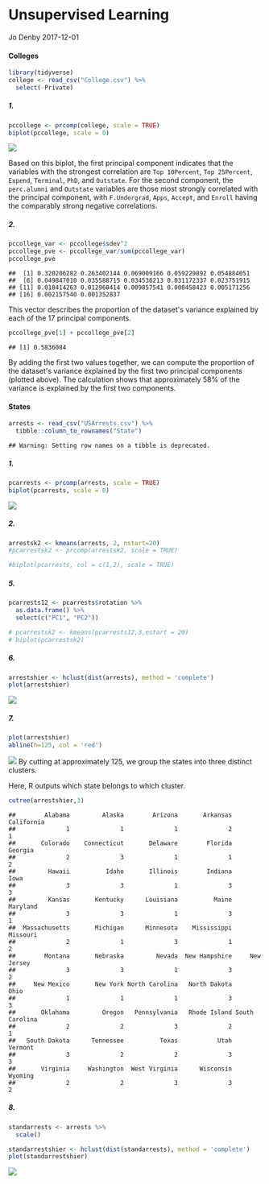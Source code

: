 Unsupervised Learning
================
Jo Denby
2017-12-01

#### Colleges

``` r
library(tidyverse)
college <- read_csv("College.csv") %>%
  select(-Private)
```

##### 1.

``` r
pccollege <- prcomp(college, scale = TRUE)
biplot(pccollege, scale = 0)
```

![](Unsupervised_Learning_files/figure-markdown_github-ascii_identifiers/unnamed-chunk-2-1.png)

Based on this biplot, the first principal component indicates that the variables with the strongest correlation are `Top 10Percent`, `Top 25Percent`, `Expend`, `Terminal`, `PhD`, and `Outstate`. For the second component, the `perc.alumni` and `Outstate` variables are those most strongly correlated with the principal component, with `F.Undergrad`, `Apps`, `Accept`, and `Enroll` having the comparably strong negative correlations.

##### 2.

``` r
pccollege_var <- pccollege$sdev^2
pccollege_pve <- pccollege_var/sum(pccollege_var)
pccollege_pve
```

    ##  [1] 0.320206282 0.263402144 0.069009166 0.059229892 0.054884051
    ##  [6] 0.049847010 0.035588715 0.034536213 0.031172337 0.023751915
    ## [11] 0.018414263 0.012960414 0.009857541 0.008458423 0.005171256
    ## [16] 0.002157540 0.001352837

This vector describes the proportion of the dataset's variance explained by each of the 17 principal components.

``` r
pccollege_pve[1] + pccollege_pve[2]
```

    ## [1] 0.5836084

By adding the first two values together, we can compute the proportion of the dataset's variance explained by the first two principal components (plotted above). The calculation shows that approximately 58% of the variance is explained by the first two components.

#### States

``` r
arrests <- read_csv("USArrests.csv") %>%
  tibble::column_to_rownames("State")
```

    ## Warning: Setting row names on a tibble is deprecated.

##### 1.

``` r
pcarrests <- prcomp(arrests, scale = TRUE)
biplot(pcarrests, scale = 0)
```

![](Unsupervised_Learning_files/figure-markdown_github-ascii_identifiers/unnamed-chunk-6-1.png)

##### 2.

``` r
arrestsk2 <- kmeans(arrests, 2, nstart=20)
#pcarrestsk2 <- prcomp(arrestsk2, scale = TRUE)

#biplot(pcarrests, col = c(1,2), scale = TRUE)
```

##### 5.

``` r
pcarrests12 <- pcarrests$rotation %>%
  as.data.frame() %>%
  select(c("PC1", "PC2"))

# pcarrestsk2 <- kmeans(pcarrests12,3,nstart = 20)
# biplot(pcarrestsk2)
```

##### 6.

``` r
arrestshier <- hclust(dist(arrests), method = 'complete')
plot(arrestshier)
```

![](Unsupervised_Learning_files/figure-markdown_github-ascii_identifiers/unnamed-chunk-9-1.png)

##### 7.

``` r
plot(arrestshier)
abline(h=125, col = 'red')
```

![](Unsupervised_Learning_files/figure-markdown_github-ascii_identifiers/unnamed-chunk-10-1.png) By cutting at approximately 125, we group the states into three distinct clusters.

Here, R outputs which state belongs to which cluster.

``` r
cutree(arrestshier,3)
```

    ##        Alabama         Alaska        Arizona       Arkansas     California 
    ##              1              1              1              2              1 
    ##       Colorado    Connecticut       Delaware        Florida        Georgia 
    ##              2              3              1              1              2 
    ##         Hawaii          Idaho       Illinois        Indiana           Iowa 
    ##              3              3              1              3              3 
    ##         Kansas       Kentucky      Louisiana          Maine       Maryland 
    ##              3              3              1              3              1 
    ##  Massachusetts       Michigan      Minnesota    Mississippi       Missouri 
    ##              2              1              3              1              2 
    ##        Montana       Nebraska         Nevada  New Hampshire     New Jersey 
    ##              3              3              1              3              2 
    ##     New Mexico       New York North Carolina   North Dakota           Ohio 
    ##              1              1              1              3              3 
    ##       Oklahoma         Oregon   Pennsylvania   Rhode Island South Carolina 
    ##              2              2              3              2              1 
    ##   South Dakota      Tennessee          Texas           Utah        Vermont 
    ##              3              2              2              3              3 
    ##       Virginia     Washington  West Virginia      Wisconsin        Wyoming 
    ##              2              2              3              3              2

##### 8.

``` r
standarrests <- arrests %>%
  scale()

standarrestshier <- hclust(dist(standarrests), method = 'complete')
plot(standarrestshier)
```

![](Unsupervised_Learning_files/figure-markdown_github-ascii_identifiers/unnamed-chunk-12-1.png)
